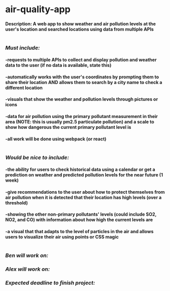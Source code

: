 # air-quality-app

#### Description: A web app to show weather and air pollution levels at the user's location and searched locations using data from multiple APIs <br /> <br />


### *Must include:*
#### -requests to multiple APIs to collect and display pollution and weather data to the user (if no data is available, state this)
#### -automatically works with the user's coordinates by prompting them to share their location AND allows them to search by a city name to check a different location
#### -visuals that show the weather and pollution levels through pictures or icons 
#### -data for air pollution using the primary pollutant measurement in their area (NOTE: this is usually pm2.5 particulate pollution) and a scale to show how dangerous the current primary pollutant level is
#### -all work will be done using webpack (or react) <br /> <br />

### *Would be nice to include:*
#### -the ability for users to check historical data using a calendar or get a prediction on weather and predicted pollution levels for the near future (1 week)
#### -give recommendations to the user about how to protect themselves from air pollution when it is detected that their location has high levels (over a threshold)
#### -showing the other non-primary pollutants' levels (could include SO2, NO2, and CO) with information about how high the current levels are
#### -a visual that that adapts to the level of particles in the air and allows users to visualize their air using points or CSS magic <br /> <br />

### *Ben will work on:*

### *Alex will work on:*

### *Expected deadline to finish project:*